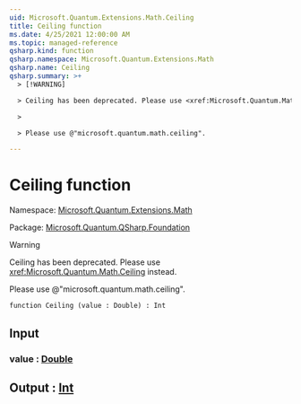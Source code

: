 ```yaml
---
uid: Microsoft.Quantum.Extensions.Math.Ceiling
title: Ceiling function
ms.date: 4/25/2021 12:00:00 AM
ms.topic: managed-reference
qsharp.kind: function
qsharp.namespace: Microsoft.Quantum.Extensions.Math
qsharp.name: Ceiling
qsharp.summary: >+
  > [!WARNING]

  > Ceiling has been deprecated. Please use <xref:Microsoft.Quantum.Math.Ceiling> instead.

  >

  > Please use @"microsoft.quantum.math.ceiling".

---
```


# Ceiling function

Namespace: [Microsoft.Quantum.Extensions.Math](xref:Microsoft.Quantum.Extensions.Math)

Package: [Microsoft.Quantum.QSharp.Foundation](https://nuget.org/packages/Microsoft.Quantum.QSharp.Foundation)


> [!WARNING]
> Ceiling has been deprecated. Please use <xref:Microsoft.Quantum.Math.Ceiling> instead.
>
> Please use @"microsoft.quantum.math.ceiling".



```qsharp
function Ceiling (value : Double) : Int
```


## Input

### value : [Double](xref:microsoft.quantum.qsharp.valueliterals#double-literals)





## Output : [Int](xref:microsoft.quantum.qsharp.valueliterals#int-literals)

